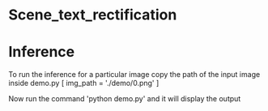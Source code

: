 # Scene_text_rectification

# Inference

To run the inference for a particular image copy the path of the input image inside demo.py [ img_path = './demo/0.png' ]

Now run the command 'python demo.py' and it will display the output





